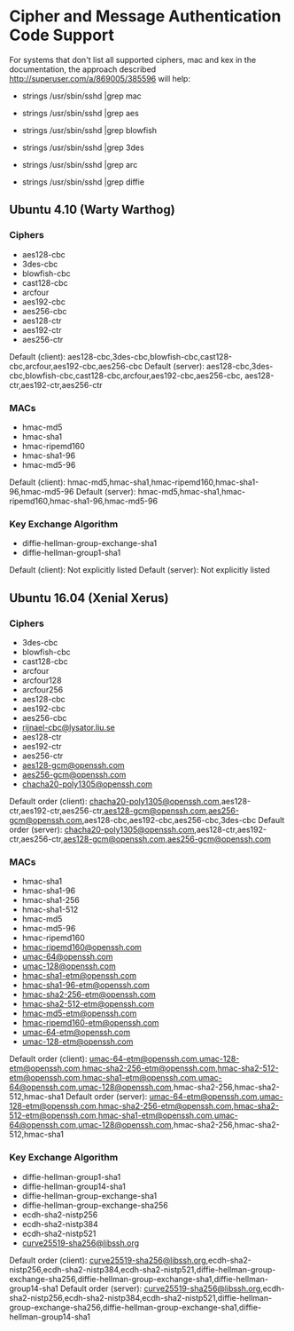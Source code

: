 # Cipher and Message Authentication Code Support

For systems that don't list all supported ciphers, mac and kex in the documentation, the approach described http://superuser.com/a/869005/385596 will help:
- strings /usr/sbin/sshd |grep mac

- strings /usr/sbin/sshd |grep aes
- strings /usr/sbin/sshd |grep blowfish
- strings /usr/sbin/sshd |grep 3des
- strings /usr/sbin/sshd |grep arc

- strings /usr/sbin/sshd |grep diffie

## Ubuntu 4.10 (Warty Warthog)

### Ciphers
- aes128-cbc
- 3des-cbc
- blowfish-cbc
- cast128-cbc
- arcfour
- aes192-cbc
- aes256-cbc
- aes128-ctr
- aes192-ctr
- aes256-ctr

Default (client): aes128-cbc,3des-cbc,blowfish-cbc,cast128-cbc,arcfour,aes192-cbc,aes256-cbc
Default (server): aes128-cbc,3des-cbc,blowfish-cbc,cast128-cbc,arcfour,aes192-cbc,aes256-cbc, aes128-ctr,aes192-ctr,aes256-ctr

### MACs
- hmac-md5
- hmac-sha1
- hmac-ripemd160
- hmac-sha1-96
- hmac-md5-96

Default (client): hmac-md5,hmac-sha1,hmac-ripemd160,hmac-sha1-96,hmac-md5-96
Default (server): hmac-md5,hmac-sha1,hmac-ripemd160,hmac-sha1-96,hmac-md5-96

### Key Exchange Algorithm
- diffie-hellman-group-exchange-sha1
- diffie-hellman-group1-sha1

Default (client): Not explicitly listed
Default (server): Not explicitly listed


## Ubuntu 16.04 (Xenial Xerus)

### Ciphers
- 3des-cbc
- blowfish-cbc
- cast128-cbc
- arcfour
- arcfour128
- arcfour256
- aes128-cbc
- aes192-cbc
- aes256-cbc
- rijnael-cbc@lysator.liu.se
- aes128-ctr
- aes192-ctr
- aes256-ctr
- aes128-gcm@openssh.com
- aes256-gcm@openssh.com
- chacha20-poly1305@openssh.com

Default order (client): chacha20-poly1305@openssh.com,aes128-ctr,aes192-ctr,aes256-ctr,aes128-gcm@openssh.com,aes256-gcm@openssh.com,aes128-cbc,aes192-cbc,aes256-cbc,3des-cbc
Default order (server): chacha20-poly1305@openssh.com,aes128-ctr,aes192-ctr,aes256-ctr,aes128-gcm@openssh.com,aes256-gcm@openssh.com

### MACs
- hmac-sha1
- hmac-sha1-96
- hmac-sha1-256
- hmac-sha1-512
- hmac-md5
- hmac-md5-96
- hmac-ripemd160
- hmac-ripemd160@openssh.com
- umac-64@openssh.com
- umac-128@openssh.com
- hmac-sha1-etm@openssh.com
- hmac-sha1-96-etm@openssh.com
- hmac-sha2-256-etm@openssh.com
- hmac-sha2-512-etm@openssh.com
- hmac-md5-etm@openssh.com
- hmac-ripemd160-etm@openssh.com
- umac-64-etm@openssh.com
- umac-128-etm@openssh.com

Default order (client): umac-64-etm@openssh.com,umac-128-etm@openssh.com,hmac-sha2-256-etm@openssh.com,hmac-sha2-512-etm@openssh.com,hmac-sha1-etm@openssh.com,umac-64@openssh.com,umac-128@openssh.com,hmac-sha2-256,hmac-sha2-512,hmac-sha1
Default order (server): umac-64-etm@openssh.com,umac-128-etm@openssh.com,hmac-sha2-256-etm@openssh.com,hmac-sha2-512-etm@openssh.com,hmac-sha1-etm@openssh.com,umac-64@openssh.com,umac-128@openssh.com,hmac-sha2-256,hmac-sha2-512,hmac-sha1

### Key Exchange Algorithm
- diffie-hellman-group1-sha1
- diffie-hellman-group14-sha1
- diffie-hellman-group-exchange-sha1
- diffie-hellman-group-exchange-sha256
- ecdh-sha2-nistp256
- ecdh-sha2-nistp384
- ecdh-sha2-nistp521
- curve25519-sha256@libssh.org

Default order (client): curve25519-sha256@libssh.org,ecdh-sha2-nistp256,ecdh-sha2-nistp384,ecdh-sha2-nistp521,diffie-hellman-group-exchange-sha256,diffie-hellman-group-exchange-sha1,diffie-hellman-group14-sha1
Default order (server): curve25519-sha256@libssh.org,ecdh-sha2-nistp256,ecdh-sha2-nistp384,ecdh-sha2-nistp521,diffie-hellman-group-exchange-sha256,diffie-hellman-group-exchange-sha1,diffie-hellman-group14-sha1
